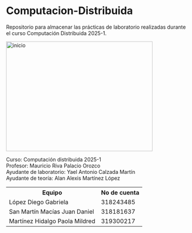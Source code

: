 # Computacion-Distribuida

Repositorio para almacenar las prácticas de laboratorio realizadas durante el curso Computación Distribuida 2025-1.

<img src="https://i.giphy.com/media/v1.Y2lkPTc5MGI3NjExY3JxZHlwZTNrZDh0YW9panFoZjgxdjAxcjgwYTMzODQ2MDk5MGlpOCZlcD12MV9pbnRlcm5hbF9naWZfYnlfaWQmY3Q9Zw/2IudUHdI075HL02Pkk/giphy.gif" width="400" height="300" alt="inicio">


Curso: Computación distribuida 2025-1 <br>
Profesor: Mauricio Riva Palacio Orozco <br>
Ayudante de laboratorio: Yael Antonio Calzada Martín <br>
Ayudante de teoría: Alan Alexis Martínez López <br>

<table>
    <tr>
        <th>Equipo</th>
        <th>No de cuenta</th>
    </tr>
    <tr>
        <td>López Diego Gabriela</td>
        <td>318243485</td>
    </tr>
    <tr>
        <td>San Martín Macías Juan Daniel</td>
        <td>318181637</td>
    </tr>
    <tr>
        <td>Martínez Hidalgo Paola Mildred</td>
        <td>319300217</td>
    </tr>
</table>
